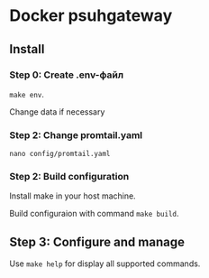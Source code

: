 # Docker psuhgateway

## Install

### Step 0: Create .env-файл

``make env``.

Change data if necessary

### Step 2: Change promtail.yaml

``nano config/promtail.yaml``

### Step 2: Build configuration

Install make in your host machine.

Build configuraion with command ``make build``.

## Step 3: Configure and manage

Use ``make help`` for display all supported commands.

